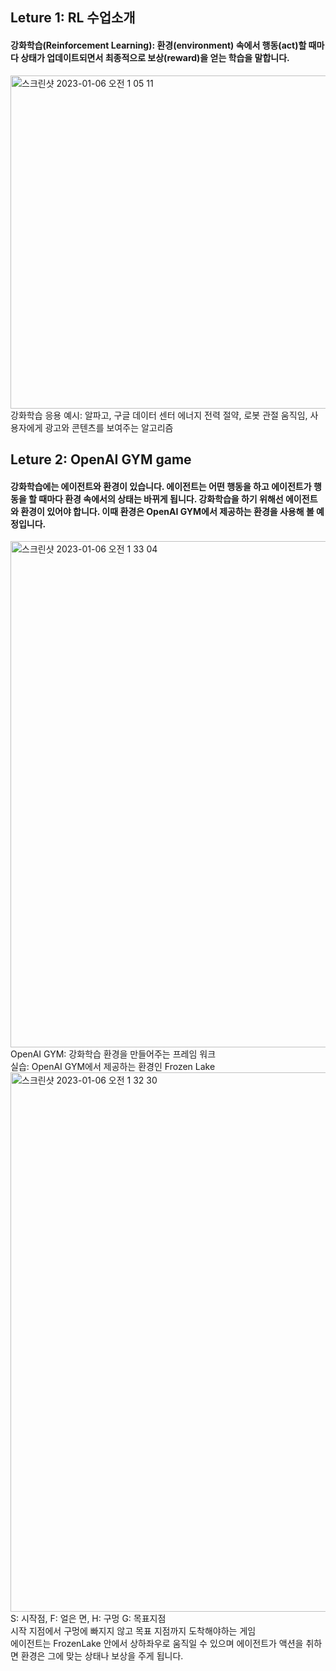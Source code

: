 ## Leture 1: RL 수업소개
#### 강화학습(Reinforcement Learning): 환경(environment) 속에서 행동(act)할 때마다 상태가 업데이트되면서 최종적으로 보상(reward)을 얻는 학습을 말합니다.
<img width="533" alt="스크린샷 2023-01-06 오전 1 05 11" src="https://user-images.githubusercontent.com/121830114/210825981-cafab67a-9262-45a2-b518-976930e26b65.png"> 
강화학습 응용 예시: 알파고, 구글 데이터 센터 에너지 전력 절약, 로봇 관절 움직임, 사용자에게 광고와 콘텐츠를 보여주는 알고리즘

## Leture 2: OpenAI GYM game
#### 강화학습에는 에이전트와 환경이 있습니다. 에이전트는 어떤 행동을 하고 에이전트가 행동을 할 때마다 환경 속에서의 상태는 바뀌게 됩니다. 강화학습을 하기 위해선 에이전트와 환경이 있어야 합니다. 이때 환경은 OpenAI GYM에서 제공하는 환경을 사용해 볼 예정입니다.
<img width="810" alt="스크린샷 2023-01-06 오전 1 33 04" src="https://user-images.githubusercontent.com/121830114/210832468-6e8d3ed9-4310-497c-b30e-f7907b07a04b.png">
OpenAI GYM: 강화학습 환경을 만들어주는 프레임 워크</br> 실습: OpenAI GYM에서 제공하는 환경인 Frozen Lake
<img width="863" alt="스크린샷 2023-01-06 오전 1 32 30" src="https://user-images.githubusercontent.com/121830114/210834509-d537bee9-6024-4e11-89c2-6f0e11e1bc6d.png">
S: 시작점, F: 얼은 면, H: 구멍 G: 목표지점</br>시작 지점에서 구멍에 빠지지 않고 목표 지점까지 도착해야하는 게임</br>
에이전트는 FrozenLake 안에서 상하좌우로 움직일 수 있으며 에이전트가 액션을 취하면 환경은 그에 맞는 상태나 보상을 주게 됩니다.
